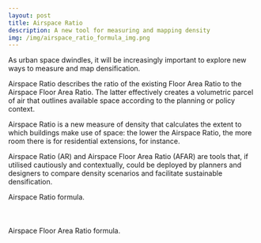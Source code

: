 ```yaml
---
layout: post
title: Airspace Ratio
description: A new tool for measuring and mapping density
img: /img/airspace_ratio_formula_img.png
---
```


As urban space dwindles, it will be increasingly important to explore new ways to measure and map densification.

Airspace Ratio describes the ratio of the existing Floor Area Ratio to the Airspace Floor Area Ratio. The latter effectively creates a volumetric parcel of air that outlines available space according to the planning or policy context. 

Airspace Ratio is a new measure of density that calculates the extent to which buildings make use of space: the lower the Airspace Ratio, the more room there is for residential extensions, for instance.

Airspace Ratio (AR) and Airspace Floor Area Ratio (AFAR) are tools that, if utilised cautiously and contextually, could be deployed by planners and designers to compare density scenarios and facilitate sustainable densification. 

<div class="col">
	<img class="col" src="{{ site.baseurl }}/img/airspace_ratio_formula.png" alt="" title=""/>
</div>

<div class="col three caption">
	Airspace Ratio formula.
</div>

<br>
<br>
<br>

<div class="col">
	<img class="col" src="{{ site.baseurl }}/img/airspace_floor_area_ratio_formula.png" alt="" title=""/>
</div>

<div class="col three caption">
	Airspace Floor Area Ratio formula.
</div>
